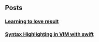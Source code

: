 ## Posts

### [Learning to love result](https://github.com/screaming-cactus/blog/blob/master/posts/learning_to_love_result/learning-to-love-result.md)

### [Syntax Highlighting in VIM with swift](https://github.com/screaming-cactus/blog/blob/master/posts/vim_syntax_in_swift/swift_syntax_highlighting_vim.md)
